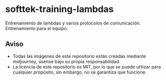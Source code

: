 # softtek-training-lambdas

Entrenamiento de lambdas y varios protocolos de comunicación. Entrenamiento para el equipo.

## Aviso

- Todas las imágenes de este repositorio están creadas mediante midjourney, úsense bajo su propia responsabilidad.
- La licencia de este repositorio es MIT, por lo que se puede utilizar para cualquier propósito, sin embargo, no se garantiza que funcione.
